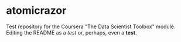 atomicrazor
===========

Test repository for the Coursera "The Data Scientist Toolbox" module. Editing the README as a *test* or, perhaps, even a **test**.
